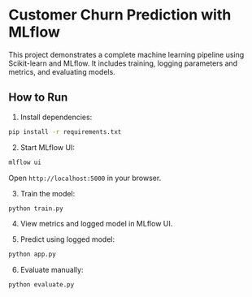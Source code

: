 #  Customer Churn Prediction with MLflow

This project demonstrates a complete machine learning pipeline using Scikit-learn and MLflow. It includes training, logging parameters and metrics, and evaluating models.

## How to Run

1. Install dependencies:
```bash
pip install -r requirements.txt
```

2. Start MLflow UI:
```bash
mlflow ui
```
Open `http://localhost:5000` in your browser.

3. Train the model:
```bash
python train.py
```

4. View metrics and logged model in MLflow UI.

5. Predict using logged model:
```bash
python app.py
```

6. Evaluate manually:
```bash
python evaluate.py
```